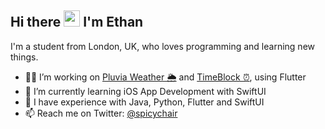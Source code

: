 ## Hi there <img src="https://raw.githubusercontent.com/MartinHeinz/MartinHeinz/master/wave.gif" width="26px"> I'm Ethan

I'm a student from London, UK, who loves programming and learning new things.

- 🧑‍💻 I’m working on [Pluvia Weather 🌦](https://github.com/SpicyChair/pluvia_weather_flutter) and [TimeBlock ⏰](https://github.com/SpicyChair/pluvia_weather_flutter), using Flutter
- 🌱 I’m currently learning iOS App Development with SwiftUI
- 🎯 I have experience with Java, Python, Flutter and SwiftUI
- 📫 Reach me on Twitter: [@spicychair](https://twitter.com/spicychair)
